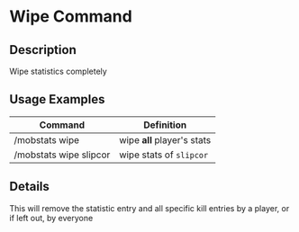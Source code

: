 # Wipe Command

## Description

Wipe statistics completely

## Usage Examples

Command |  Definition
------------- | -------------
/mobstats wipe | wipe **all** player's stats
/mobstats wipe slipcor | wipe stats of `slipcor`

## Details

This will remove the statistic entry and all specific kill entries by a player, or if left out, by everyone

